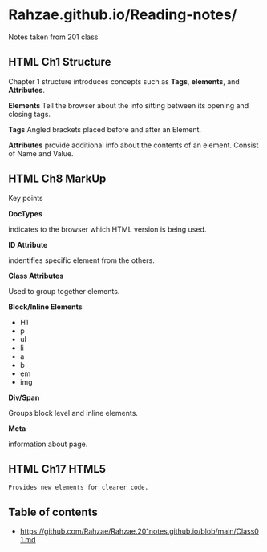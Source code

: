 # Rahzae.github.io/Reading-notes/

Notes taken from 201 class
## HTML Ch1 Structure 
   Chapter 1 structure introduces concepts such as **Tags**, **elements**, and **Attributes**.

   **Elements** Tell the browser about the info sitting between its opening and closing tags.

   **Tags** Angled brackets placed before and after an Element.

   **Attributes** provide additional info about the contents of an element. Consist of Name and Value.

 ## HTML Ch8 MarkUp 
   Key points

   **DocTypes** 

   indicates to the browser which HTML version is being used.

   **ID Attribute** 

   indentifies specific element from the others.

   **Class Attributes** 

   Used to group together elements.

   **Block/Inline Elements** 
   * H1
   * p
   * ul
   * li
   * a
   * b
   * em
   * img

   **Div/Span** 

   Groups block level and inline elements.

   **Meta** 

   information about page.

  ## HTML Ch17 HTML5

    Provides new elements for clearer code.
## Table of contents 
 - https://github.com/Rahzae/Rahzae.201notes.github.io/blob/main/Class01.md

